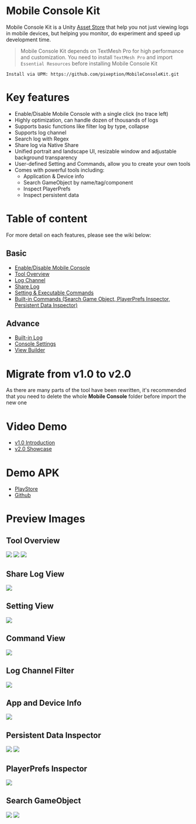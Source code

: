 # Mobile Console Kit
Mobile Console Kit is a Unity [Asset Store](https://assetstore.unity.com/packages/tools/gui/mobile-console-kit-128118) that help you not just viewing logs in mobile devices, but helping you monitor, do experiment and speed up development time.

> Mobile Console Kit depends on TextMesh Pro for high performance and customization. You need to install `TextMesh Pro` and import `Essential Resources` before installing Mobile Console Kit

```
Install via UPM: https://github.com/pixeption/MobileConsoleKit.git
```

# Key features
- Enable/Disable Mobile Console with a single click (no trace left)
- Highly optimization, can handle dozen of thousands of logs
- Supports basic functions like filter log by type, collapse
- Supports log channel
- Search log with Regex
- Share log via Native Share
- Unified portrait and landscape UI, resizable window and adjustable background transparency
- User-defined Setting and Commands, allow you to create your own tools
- Comes with powerful tools including: 
  - Application & Device info
  - Search GameObject by name/tag/component
  - Inspect PlayerPrefs
  - Inspect persistent data

# Table of content
For more detail on each features, please see the wiki below:
## Basic
- [Enable/Disable Mobile Console](https://github.com/pixeption/MobileConsoleKit/wiki/Enable-Console)
- [Tool Overview](https://github.com/pixeption/MobileConsoleKit/wiki)
- [Log Channel](https://github.com/pixeption/MobileConsoleKit/wiki/Log-Channel)
- [Share Log](https://github.com/pixeption/MobileConsoleKit/wiki/Share-Log)
- [Setting & Executable Commands](https://github.com/pixeption/MobileConsoleKit/wiki/Commands)
- [Built-in Commands (Search Game Object, PlayerPrefs Inspector, Persistent Data Inspector)](https://github.com/pixeption/MobileConsoleKit/wiki/Built-in-Commands)

## Advance
- [Built-in Log](https://github.com/pixeption/MobileConsoleKit/wiki/Built-in-Log)
- [Console Settings](https://github.com/pixeption/MobileConsoleKit/wiki/Console-Settings)
- [View Builder](https://github.com/pixeption/MobileConsoleKit/wiki/View-Builder)

# Migrate from v1.0 to v2.0
As there are many parts of the tool have been rewritten, it's recommended that you need to delete the whole **Mobile Console** folder before import the new one

# Video Demo
- [v1.0 Introduction](https://youtu.be/IGDuiXixl1Q)
- [v2.0 Showcase](https://youtu.be/aQfkZ8-pjQU)

# Demo APK
- [PlayStore](https://play.google.com/store/apps/details?id=com.pixeption.mck.showcase)
- [Github](https://github.com/pixeption/MobileConsoleKit/releases/download/demo/v2.0_demo.apk)

# Preview Images
## Tool Overview
![](https://i.imgur.com/8tO6mb1.png) ![](https://i.imgur.com/MRW3zcq.png) ![](https://i.imgur.com/UCqadL7.png)

## Share Log View
![](https://i.imgur.com/LQ0wEzE.png)

## Setting View
![](https://i.imgur.com/Rc0TGhi.png)

## Command View
![](https://i.imgur.com/Y8flnun.png)

## Log Channel Filter
![](https://i.imgur.com/lLOx3Y6.png)

## App and Device Info
![](https://i.imgur.com/tmz2UVn.png)

## Persistent Data Inspector
![](https://i.imgur.com/Z3jf5Bt.png) ![](https://i.imgur.com/RiSjjGh.png)

## PlayerPrefs Inspector
![](https://i.imgur.com/dP0e2rx.png)

## Search GameObject
![](https://i.imgur.com/qpqgMMW.png) ![](https://i.imgur.com/3ueQ451.png)

